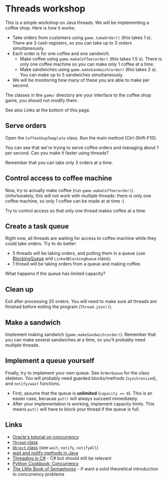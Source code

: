 # Threads workshop

This is a simple workshop on Java threads. We will be implementing a coffee shop. Here is how it works:

- Take orders from customers using `game.takeOrder()` (this takes 1 s). There are 3 cash registers, so you can take up to 3 orders simultaneously.
- Each order is for one coffee and one sandwich.
    - Make coffee using `game.makeCoffee(order)` (this takes 1.5 s). There is only one coffee machine so you can make only 1 coffee at a time.
    - Make sandwiches using `game.makeSandwich(order)` (this takes 2 s). You can make up to 5 sandwiches simultaneously.
- We will be monitoring how many of these you are able to make per second.

The classes in the `game/` directory are your interface to the coffee shop game, you should not modify them.

See also Links at the bottom of this page.

## Serve orders

Open the `CoffeeShopTemplate` class. Run the main method (Ctrl-Shift-F10).

You can see that we're trying to serve coffee orders and managing about 1 per second. Can you make it faster using threads?

Remember that you can take only 3 orders at a time.

## Control access to coffee machine

Now, try to actually make coffee (run `game.makeCoffee(order)`). Unfortunately, this will not work with multiple threads: there is only one coffee machine, so only 1 coffee can be made at at time :(

Try to control access so that only one thread makes coffee at a time.

## Create a task queue

Right now, all threads are waiting for access to coffee machine while they could take orders. Try to do better:

- 5 threads will be taking orders, and putting them in a queue (use [BlockingQueue](https://docs.oracle.com/javase/9/docs/api/java/util/concurrent/BlockingQueue.html) and `LinkedBlockingQueue` class);
- 1 thread will be taking orders from a queue and making coffee.

What happens if the queue has limited capacity?

## Clean up

Exit after processing 20 orders. You will need to make sure all threads are finished before exiting the program (`Thread.join()`).

## Make a sandwich

Implement making sandwich (`game.makeSandwich(order)`). Remember that you can make several sandwiches at a time, so you'll probably need multiple threads.

## Implement a queue yourself

Finally, try to implement your own queue. See `OrderQueue` for the class skeleton. You will probably need guarded blocks/methods (`synchronized`), and `notify/wait` functions.

- First, assume that the queue is **unlimited** (`capacity == 0`). This is an easier case, because `put()` will always succeed immediately.
- After your implementation is working, implement capacity limits. This means `put()` will have to block your thread if the queue is full.

## Links

- [Oracle's tutorial on concurrency](https://docs.oracle.com/javase/tutorial/essential/concurrency/index.html)
- [`Thread` class](https://docs.oracle.com/javase/9/docs/api/java/lang/Thread.html)
- [`Object` class](https://docs.oracle.com/javase/9/docs/api/java/lang/Object.html) (see `wait`, `notify`, `notifyAll`)
- [wait and notify methods in Java](https://www.baeldung.com/java-wait-notify)
- [Threading in C#](https://softwareengineering.stackexchange.com/questions/135709/what-are-the-best-resources-for-learning-about-concurrency-and-multi-threaded-ap/144609#144609) - C# but should still be relevant
- [Python Cookbook: Concurrency](https://www.oreilly.com/learning/python-cookbook-concurrency)
- [The Little Book of Semaphores](http://greenteapress.com/wp/semaphores/) - if want a solid theoretical introduction to concurrency problems
